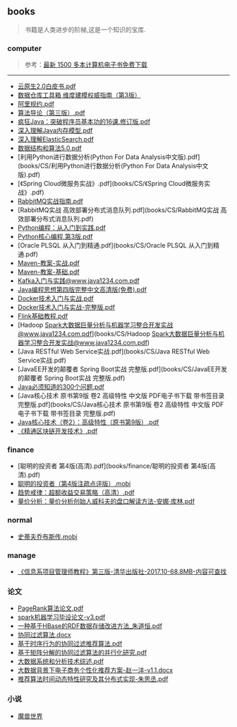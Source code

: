 ## books
> 书籍是人类进步的阶梯,这是一个知识的宝库.
### computer
> 参考：[最新 1500 多本计算机电子书免费下载](https://github.com/itdevbooks/pdf)
---
- [云原生2.0白皮书.pdf](books/CS/云原生2.0白皮书.pdf)
- [数据仓库工具箱  维度建模权威指南（第3版）](books/CS/数据仓库工具箱维度建模权威指南（第3版）.pdf)
- [阿里规约.pdf](books/CS/阿里规约.pdf)
- [算法导论（第三版）.pdf](books/CS/算法导论（第三版）.pdf)
- [疯狂Java：突破程序员基本功的16课.修订版.pdf](books/CS/疯狂Java：突破程序员基本功的16课.修订版.pdf)
- [深入理解Java内存模型.pdf](books/CS/深入理解Java内存模型.pdf)
- [深入理解ElasticSearch.pdf](books/CS/深入理解ElasticSearch.pdf)
- [数据结构和算法5.0.pdf](books/CS/数据结构和算法5.0.pdf)
- [利用Python进行数据分析(Python For Data Analysis中文版).pdf](books/CS/利用Python进行数据分析(Python For Data Analysis中文版).pdf)
- [《Spring Cloud微服务实战》.pdf](books/CS/《Spring Cloud微服务实战》.pdf)
- [RabbitMQ实战指南.pdf](books/CS/RabbitMQ实战指南.pdf)
- [RabbitMQ实战  高效部署分布式消息队列.pdf](books/CS/RabbitMQ实战  高效部署分布式消息队列.pdf)
- [Python编程：从入门到实践.pdf](books/CS/Python编程：从入门到实践.pdf)
- [Python核心编程.第3版.pdf](books/CS/Python核心编程.第3版.pdf)
- [Oracle PLSQL 从入门到精通.pdf](books/CS/Oracle PLSQL 从入门到精通.pdf)
- [Maven-教案-实战.pdf](books/CS/Maven-教案-实战.pdf)
- [Maven-教案-基础.pdf](books/CS/Maven-教案-基础.pdf)
- [Kafka入门与实践@www.java1234.com.pdf](books/CS/Kafka入门与实践@www.java1234.com.pdf)
- [Java编程思想第四版完整中文高清版(免费).pdf](books/CS/Java编程思想第四版完整中文高清版(免费).pdf)
- [Docker技术入门与实战.pdf](books/CS/Docker技术入门与实战.pdf)
- [Docker技术入门与实战-完整版.pdf](books/CS/Docker技术入门与实战-完整版.pdf)
- [Flink基础教程.pdf](books/CS/Flink基础教程.pdf)
- [Hadoop Spark大数据巨量分析与机器学习整合开发实战@www.java1234.com.pdf](books/CS/Hadoop Spark大数据巨量分析与机器学习整合开发实战@www.java1234.com.pdf)
- [Java RESTful Web Service实战.pdf](books/CS/Java RESTful Web Service实战.pdf)
- [JavaEE开发的颠覆者 Spring Boot实战  完整版.pdf](books/CS/JavaEE开发的颠覆者 Spring Boot实战  完整版.pdf)
- [Java必须知道的300个问题.pdf](books/CS/Java必须知道的300个问题.pdf)
- [Java核心技术 原书第9版 卷2 高级特性 中文版 PDF电子书下载 带书签目录 完整版.pdf](books/CS/Java核心技术 原书第9版 卷2 高级特性 中文版 PDF电子书下载 带书签目录 完整版.pdf)
- [Java核心技术（卷2）：高级特性（原书第9版）.pdf](books/CS/Java核心技术（卷2）：高级特性（原书第9版）.pdf)
- [《精通区块链开发技术》.pdf](books/CS/《精通区块链开发技术》.pdf)

### finance
- [聪明的投资者  第4版(高清).pdf](books/finance/聪明的投资者  第4版(高清).pdf)
- [聪明的投资者（第4版注疏点评版）.mobi](books/finance/聪明的投资者（第4版注疏点评版）.mobi)
- [趋势戒律：超额收益交易策略（高清）.pdf](books/finance/趋势戒律：超额收益交易策略（高清）.pdf)
- [量价分析：量价分析创始人威科夫的盘口解读方法-安娜·库林.pdf](books/finance/量价分析：量价分析创始人威科夫的盘口解读方法-安娜·库林.pdf)
### normal
- [史蒂夫乔布斯传.mobi](books/finance/史蒂夫乔布斯传.mobi)

### manage
- [《信息系项目管理师教程》第三版-清华出版社-2017.10-68.8MB-内容可查找](books/manage/《信息系项目管理师教程》第三版-清华出版社-2017.10-68.8MB-内容可查找.pdf)

### 论文
- [PageRank算法论文.pdf](books/论文/PageRank算法论文.pdf)
- [spark机器学习毕设论文-v3.pdf](books/论文/spark机器学习毕设论文-v3.pdf)
- [一种基于HBase的RDF数据存储改进方法_朱道恒.pdf](books/论文/一种基于HBase的RDF数据存储改进方法_朱道恒.pdf)
- [协同过滤算法.docx](books/论文/协同过滤算法.docx)
- [基于时序行为的协同过滤推荐算法.pdf](books/论文/基于时序行为的协同过滤推荐算法.pdf)
- [基于矩阵分解的协同过滤算法的并行化研究.pdf](books/论文/基于矩阵分解的协同过滤算法的并行化研究.pdf)
- [大数据系统和分析技术综述.pdf](books/论文/大数据系统和分析技术综述.pdf)
- [大数据背景下电子商务个性化推荐方案-赵一沣-v1.1.docx](books/论文/大数据背景下电子商务个性化推荐方案-赵一沣-v1.1.docx)
- [推荐算法时间动态特性研究及其分布式实现-朱思丞.pdf](books/论文/推荐算法时间动态特性研究及其分布式实现-朱思丞.pdf)


### 小说
- [魔兽世界](books/魔兽世界)
